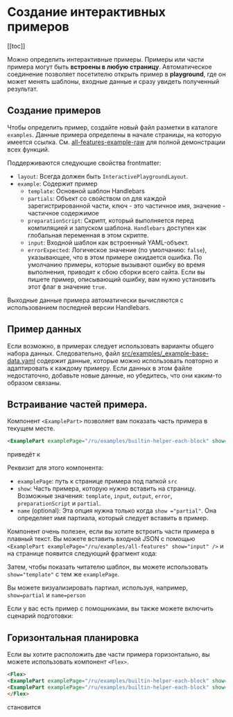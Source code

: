 # Создание интерактивных примеров

[[toc]]

Можно определить интерактивные примеры. Примеры или части примера могут быть **встроены в любую страницу**. Автоматическое соединение позволяет посетителю открыть пример в **playground**, где он может менять шаблоны, входные данные и сразу увидеть полученный результат.

## Создание примеров

Чтобы определить пример, создайте новый файл разметки в каталоге `examples`. Данные примера определены в начале страницы, на которую имеется ссылка. См. [all-features-example-raw](../examples/all-features.md) для полной демонстрации всех функций.

Поддерживаются следующие свойства frontmatter:

- `layout`: Всегда должен быть `InteractivePlaygroundLayout`.
- `example`: Содержит пример
  - `template`: Основной шаблон Handlebars
  - `partials`: Объект со свойством on для каждой зарегистрированной части, ключ - это частичное имя, значение - частичное содержимое
  - `preparationScript`: Скрипт, который выполняется перед компиляцией и запуском шаблона. `Handlebars` доступен как глобальная переменная в этом скрипте.
  - `input`: Входной шаблон как встроенный YAML-объект.
  - `errorExpected`: Логическое значение (по умолчанию: `false`), указывающее, что в этом примере ожидается ошибка. По умолчанию примеры, которые вызывают ошибку во время выполнения, приводят к сбою сборки всего сайта. Если вы пишете пример, описывающий ошибку, вам нужно установить этот флаг в значение `true`.

Выходные данные примера автоматически вычисляются с использованием последней версии Handlebars.

## Пример данных

Если возможно, в примерах следует использовать варианты общего набора данных. Следовательно, файл [src/examples/\_example-base-data.yaml](https://github.com/handlebars-lang/docs/blob/master/src/examples/_example-base-data.yaml) содержит данные, которые можно использовать повторно и адаптировать к каждому примеру. Если данных в этом файле недостаточно, добавьте новые данные, но убедитесь, что они каким-то образом связаны.

## Встраивание частей примера.

Компонент `<ExamplePart>` позволяет вам показать часть примера в текущем месте.

```md
<ExamplePart examplePage="/ru/examples/builtin-helper-each-block" show="template"/>
```

приведёт к

<ExamplePart examplePage="/ru/examples/builtin-helper-each-block" show="template"/>

Реквизит для этого компонента:

- `examplePage`: путь к странице примера под папкой `src`
- `show`: Часть примера, которую нужно вставить на страницу. Возможные значения: `template`, `input`, `output`, `error`, `preparationScript` и `partial`.
- `name` (optional): Эта опция нужна только когда `show ="partial"`. Она определяет имя партиала, который следует вставить в пример.

Компонент очень полезен, если вы хотите встроить части примера в плавный текст. Вы можете вставить входной JSON с помощью `<ExamplePart examplePage="/ru/examples/all-features" show="input" />` и на странице появится следующий фрагмент кода:

<ExamplePart examplePage="/ru/examples/all-features" show="input" />

Затем, чтобы показать читателю шаблон, вы можете использовать `show="template"` с тем же `examplePage`.

<ExamplePart examplePage="/ru/examples/all-features" show="template" />

Вы можете визуализировать партиал, используя, например, `show=partial` и `name=person`

<ExamplePart examplePage="/ru/examples/all-features" show="partial" name="person"/>

Если у вас есть пример с помощниками, вы также можете включить сценарий подготовки:

<ExamplePart examplePage="/ru/examples/all-features" show="preparationScript" />

## Горизонтальная планировка

Если вы хотите расположить две части примера горизонтально, вы можете использовать компонент `<Flex>`.

```md
<Flex>
<ExamplePart examplePage="/ru/examples/builtin-helper-each-block" show="template"/>
<ExamplePart examplePage="/ru/examples/builtin-helper-each-block" show="input"/>
</Flex>
```

становится

<Flex>
<ExamplePart examplePage="/ru/examples/builtin-helper-each-block" show="template"/>
<ExamplePart examplePage="/ru/examples/builtin-helper-each-block" show="input"/>
</Flex>
